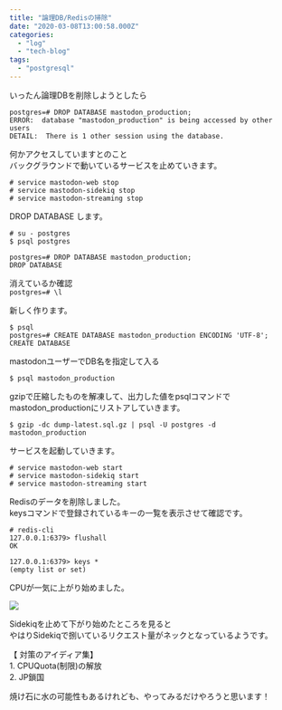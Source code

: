 ```yaml
---
title: "論理DB/Redisの掃除"
date: "2020-03-08T13:00:58.000Z"
categories: 
  - "log"
  - "tech-blog"
tags: 
  - "postgresql"
---
```


いったん論理DBを削除しようとしたら

```
postgres=# DROP DATABASE mastodon_production;
ERROR:  database "mastodon_production" is being accessed by other users
DETAIL:  There is 1 other session using the database.
```

何かアクセスしていますとのこと  
バックグラウンドで動いているサービスを止めていきます。

```
# service mastodon-web stop
# service mastodon-sidekiq stop
# service mastodon-streaming stop
```

DROP DATABASE します。

```
# su - postgres
$ psql postgres

postgres=# DROP DATABASE mastodon_production;
DROP DATABASE
```

消えているか確認  
`postgres=# \l`

新しく作ります。

```
$ psql
postgres=# CREATE DATABASE mastodon_production ENCODING 'UTF-8';
CREATE DATABASE
```

mastodonユーザーでDB名を指定して入る

`$ psql mastodon_production`

gzipで圧縮したものを解凍して、出力した値をpsqlコマンドでmastodon\_productionにリストアしていきます。

```
$ gzip -dc dump-latest.sql.gz | psql -U postgres -d mastodon_production
```

サービスを起動していきます。

```
# service mastodon-web start
# service mastodon-sidekiq start
# service mastodon-streaming start
```

Redisのデータを削除しました。  
keysコマンドで登録されているキーの一覧を表示させて確認です。

```
# redis-cli
127.0.0.1:6379> flushall
OK

127.0.0.1:6379> keys *
(empty list or set)
```

CPUが一気に上がり始めました。

![](/images/スクリーンショット-2020-03-09-10.15.20.png)

Sidekiqを止めて下がり始めたところを見ると  
やはりSidekiqで捌いているリクエスト量がネックとなっているようです。

【 対策のアイディア集】  
1\. CPUQuota(制限)の解放  
2\. JP鎖国

焼け石に水の可能性もあるけれども、やってみるだけやろうと思います！
